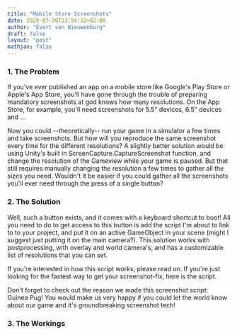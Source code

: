 ```yaml
---
title: "Mobile Store Screenshots"
date: 2020-07-30T23:54:32+02:00
author: "Evert van Nieuwenburg"
draft: false
layout: "post"
mathjax: false
---
```


### 1\. The Problem
If you've ever published an app on a mobile store like Google's Play Store or Apple's App Store, you'll have gone through
the trouble of preparing mandatory screenshots at god knows how many resolutions. On the App Store, for example, you'll need
screenshots for 5.5" devices, 6.5" devices and ...

Now you could --theoretically-- run your game in a simulator a few times and take screenshots. But how will you reproduce the
same screenshot every time for the different resolutions? A slightly better solution would be using Unity's built in
ScreenCapture.CaptureScreenshot function, and change the resolution of the Gameview while your game is paused.
But that still requires manually changing the resolution a few times to gather all the sizes you need. Wouldn't it be easier
if you could gather all the screenshots you'll ever need through the press of a single button?

### 2\. The Solution
Well, such a button exists, and it comes with a keyboard shortcut to boot! All you need to do to get access to this
button is add the script I'm about to link to to your project, and put it on an active GameObject in your scene (might I suggest
just putting it on the main camera?). This solution works with postprocessing, with overlay and world camera's, and has a customizable list of resolutions that you
can set.

If you're interested in how this script works, please read on. If you're just looking for the fastest way to get your screenshot-fix,
here is the script.

Don't forget to check out the reason we made this screenshot script: Guinea Pug! You would make us very happy
if you could let the world know about our game and it's groundbreaking screenshot tech!

### 3\. The Workings
